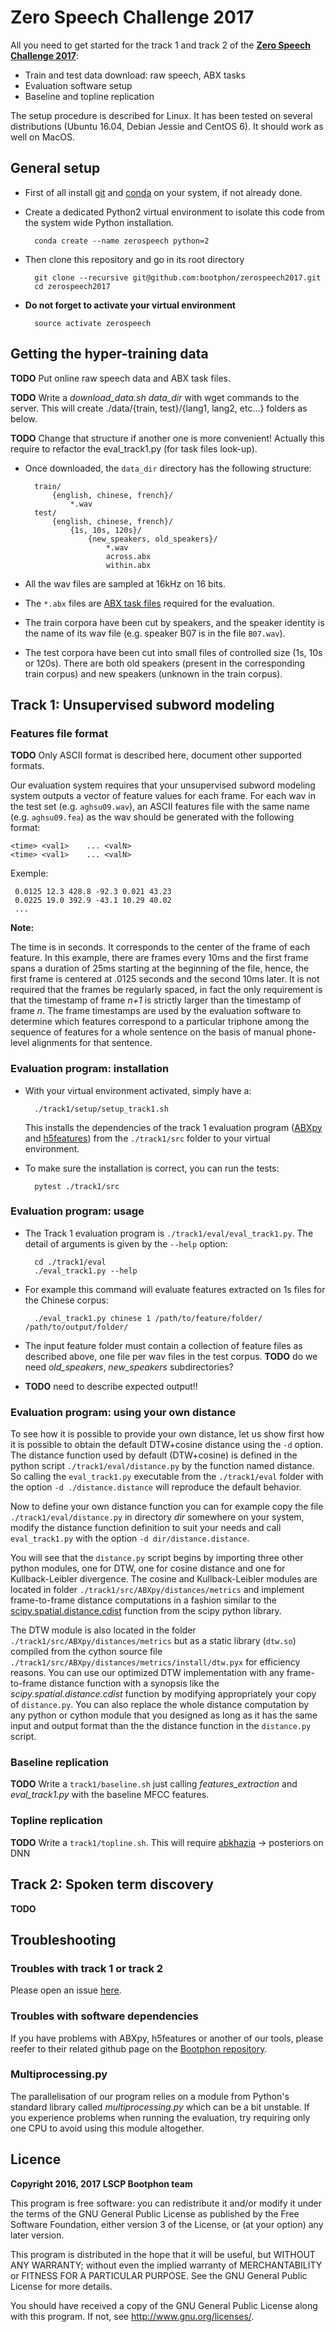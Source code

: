 # Zero Speech Challenge 2017

All you need to get started for the track 1 and track 2 of the
**[Zero Speech Challenge 2017](http://sapience.dec.ens.fr/bootphon/)**:

* Train and test data download: raw speech, ABX tasks
* Evaluation software setup
* Baseline and topline replication

The setup procedure is described for Linux. It has been tested on
several distributions (Ubuntu 16.04, Debian Jessie and CentOS 6). It
should work as well on MacOS.


## General setup

* First of all install [git](https://git-scm.com/downloads)
  and [conda](http://conda.pydata.org/miniconda.html) on your system,
  if not already done.

* Create a dedicated Python2 virtual environment to isolate this code
  from the system wide Python installation.

        conda create --name zerospeech python=2

* Then clone this repository and go in its root directory

        git clone --recursive git@github.com:bootphon/zerospeech2017.git
        cd zerospeech2017

* **Do not forget to activate your virtual environment**

        source activate zerospeech


## Getting the hyper-training data

**TODO** Put online raw speech data and ABX task files.

**TODO** Write a *download_data.sh data_dir* with wget commands to the
server. This will create ./data/{train, test}/{lang1, lang2, etc...}
folders as below.

**TODO** Change that structure if another one is more convenient! Actually
this require to refactor the eval_track1.py (for task files look-up).

* Once downloaded, the `data_dir` directory has the following structure:

        train/
            {english, chinese, french}/
                *.wav
        test/
            {english, chinese, french}/
                {1s, 10s, 120s}/
                    {new_speakers, old_speakers}/
                        *.wav
                        across.abx
                        within.abx

* All the wav files are sampled at 16kHz on 16 bits.

* The `*.abx` files are
  [ABX task files](https://abxpy.readthedocs.io/en/latest/FilesFormat.html#task-file)
  required for the evaluation.

* The train corpora have been cut by speakers, and the speaker
  identity is the name of its wav file (e.g. speaker B07 is in the
  file `B07.wav`).

* The test corpora have been cut into small files of controlled size
  (1s, 10s or 120s). There are both old speakers (present in the
  corresponding train corpus) and new speakers (unknown in the train
  corpus).


## Track 1: Unsupervised subword modeling

### Features file format

**TODO** Only ASCII format is described here, document other supported
formats.

Our evaluation system requires that your unsupervised subword modeling
system outputs a vector of feature values for each frame. For each wav
in the test set (e.g. `aghsu09.wav`), an ASCII features file with the
same name (e.g. `aghsu09.fea`) as the wav should be generated with the
following format:

    <time> <val1>    ... <valN>
    <time> <val1>    ... <valN>

Exemple:

     0.0125 12.3 428.8 -92.3 0.021 43.23
     0.0225 19.0 392.9 -43.1 10.29 40.02
     ...

**Note:**

The time is in seconds. It corresponds to the center of the frame of
each feature. In this example, there are frames every 10ms and the
first frame spans a duration of 25ms starting at the beginning of the
file, hence, the first frame is centered at .0125 seconds and the
second 10ms later. It is not required that the frames be regularly
spaced, in fact the only requirement is that the timestamp of frame
*n+1* is strictly larger than the timestamp of frame *n*. The frame
timestamps are used by the evaluation software to determine which
features correspond to a particular triphone among the sequence of
features for a whole sentence on the basis of manual phone-level
alignments for that sentence.


### Evaluation program: installation

* With your virtual environment activated, simply have a:

        ./track1/setup/setup_track1.sh

  This installs the dependencies of the track 1 evaluation program
  ([ABXpy](https://github.com/bootphon/ABXpy)
  and [h5features](https://github.com/bootphon/h5features)) from the
  `./track1/src` folder to your virtual environment.

* To make sure the installation is correct, you can run the tests:

        pytest ./track1/src


### Evaluation program: usage

* The Track 1 evaluation program is `./track1/eval/eval_track1.py`. The
  detail of arguments is given by the `--help` option:

        cd ./track1/eval
        ./eval_track1.py --help

* For example this command will evaluate features extracted on 1s files
  for the Chinese corpus:

	    ./eval_track1.py chinese 1 /path/to/feature/folder/ /path/to/output/folder/

* The input feature folder must contain a collection of feature files
  as described above, one file per wav files in the test corpus. **TODO**
  do we need *old_speakers*, *new_speakers* subdirectories?

* **TODO** need to describe expected output!!


### Evaluation program: using your own distance

To see how it is possible to provide your own distance, let us show
first how it is possible to obtain the default DTW+cosine distance
using the `-d` option. The distance function used by default
(DTW+cosine) is defined in the python script
`./track1/eval/distance.py` by the function named distance. So calling
the `eval_track1.py` executable from the `./track1/eval` folder with
the option `-d ./distance.distance` will reproduce the default
behavior.

Now to define your own distance function you can for example copy the
file `./track1/eval/distance.py` in directory *dir* somewhere on your
system, modify the distance function definition to suit your needs and
call `eval_track1.py` with the option `-d dir/distance.distance`.

You will see that the `distance.py` script begins by importing three
other python modules, one for DTW, one for cosine distance and one for
Kullback-Leibler divergence. The cosine and Kullback-Leibler modules
are located in folder `./track1/src/ABXpy/distances/metrics` and
implement frame-to-frame distance computations in a fashion similar to
the
[scipy.spatial.distance.cdist](http://docs.scipy.org/doc/scipy/reference/generated/scipy.spatial.distance.cdist.html#scipy.spatial.distance.cdist) function
from the scipy python library.

The DTW module is also located in the folder
`./track1/src/ABXpy/distances/metrics` but as a static library
(`dtw.so`) compiled from the cython source file
`./track1/src/ABXpy/distances/metrics/install/dtw.pyx` for efficiency
reasons. You can use our optimized DTW implementation with any
frame-to-frame distance function with a synopsis like the
*scipy.spatial.distance.cdist* function by modifying appropriately
your copy of `distance.py`. You can also replace the whole distance
computation by any python or cython module that you designed as long
as it has the same input and output format than the the distance
function in the `distance.py` script.


### Baseline replication

**TODO** Write a `track1/baseline.sh` just calling *features_extraction* and
*eval_track1.py* with the baseline MFCC features.


### Topline replication

**TODO** Write a `track1/topline.sh`. This will
require [abkhazia](https://github.com/bootphon/abkhazia) -> posteriors on DNN


## Track 2: Spoken term discovery

**TODO**


## Troubleshooting

### Troubles with track 1 or track 2

Please open an
issue [here](https://github.com/bootphon/zerospeech2017/issues).


### Troubles with software dependencies

If you have problems with ABXpy, h5features or another of our tools,
please reefer to their related github page on
the [Bootphon repository](https://github.com/bootphon).


### Multiprocessing.py

The parallelisation of our program relies on a module from Python's
standard library called *multiprocessing.py* which can be a bit
unstable. If you experience problems when running the evaluation, try
requiring only one CPU to avoid using this module altogether.


## Licence

**Copyright 2016, 2017 LSCP Bootphon team**

This program is free software: you can redistribute it and/or modify
it under the terms of the GNU General Public License as published by
the Free Software Foundation, either version 3 of the License, or
(at your option) any later version.

This program is distributed in the hope that it will be useful,
but WITHOUT ANY WARRANTY; without even the implied warranty of
MERCHANTABILITY or FITNESS FOR A PARTICULAR PURPOSE.  See the
GNU General Public License for more details.

You should have received a copy of the GNU General Public License
along with this program.  If not, see <http://www.gnu.org/licenses/>.

